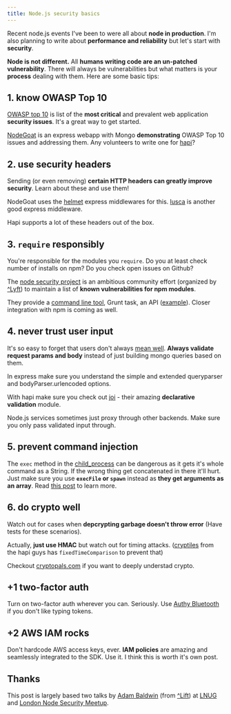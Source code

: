 ```yaml
---
title: Node.js security basics
---
```


Recent node.js events I've been to were all about **node in production**. I'm also planning to write about **performance and reliability** but let's start with **security**.

**Node is not different.** All **humans writing code are an un-patched vulnerability**. There will always be vulnerabilities but what matters is your **process** dealing with them. Here are some basic tips:

## 1. know OWASP Top 10

[OWASP top 10](https://www.owasp.org/index.php/Top_10_2013-Top_10) is list of the **most critical** and prevalent web application **security issues**. It's a great way to get started.

[NodeGoat](https://github.com/OWASP/NodeGoat) is an express webapp with Mongo **demonstrating** OWASP Top 10 issues and addressing them. Any volunteers to write one for [hapi](http://hapijs.com/)?

## 2. use security headers

Sending (or even removing) **certain HTTP headers can greatly improve security**. Learn about these and use them!

NodeGoat uses the [helmet](https://www.npmjs.org/package/helmet) express middlewares for this. [lusca](https://www.npmjs.org/package/lusca) is another good express middleware.

Hapi supports a lot of these headers out of the box.

## 3. ```require``` responsibly

You're responsible for the modules you ```require```. Do you at least check number of installs on npm? Do you check open issues on Github?

The [node security project](https://nodesecurity.io/) is an ambitious community effort (organized by [^Lyft](https://liftsecurity.io/)) to maintain a list of **known vulnerabilities for npm modules**.

They provide a [command line tool](https://www.npmjs.org/package/nsp), Grunt task, an API ([example](https://nodesecurity.io/validate/crumb/2.0.0)). Closer integration with npm is coming as well.

## 4. never trust user input

It's so easy to forget that users don't always [mean well](http://xkcd.com/327/). **Always validate request params and body** instead of just building mongo queries based on them.

In express make sure you understand the simple and extended queryparser and bodyParser.urlencoded options.

With hapi make sure you check out [joi](https://github.com/hapijs/joi) - their amazing **declarative validation** module.

Node.js services sometimes just proxy through other backends. Make sure you only pass validated input through.

## 5. prevent command injection

The ```exec``` method in the [child_process](http://nodejs.org/api/child_process.html) can be dangerous as it gets it's whole command as a String. If the wrong thing get concatenated in there it'll hurt. Just make sure you use **```execFile``` or ```spawn```** instead as **they get arguments as an array**. Read [this post](https://blog.liftsecurity.io/2014/08/19/Avoid-Command-Injection-Node.js) to learn more.

## 6. do crypto well

Watch out for cases when **depcrypting garbage doesn't throw error** (Have tests for these scenarios).

Actually, **just use HMAC** but watch out for timing attacks. ([cryptiles](https://github.com/hapijs/cryptiles) from the hapi guys has ```fixedTimeComparison``` to prevent that)

Checkout [cryptopals.com](http://cryptopals.com/) if you want to deeply understad crypto.

## +1 two-factor auth

Turn on two-factor auth wherever you can. Seriously. Use [Authy Bluetooth](https://www.authy.com/thefuture#bluetooth) if you don't like typing tokens.

## +2 AWS IAM rocks

Don't hardcode AWS access keys, ever. **IAM policies** are amazing and seamlessly integrated to the SDK. Use it. I think this is worth it's own post.

## Thanks

This post is largely based two talks by [Adam Baldwin](https://twitter.com/adam_baldwin) (from [^Lift](http://liftsecurity.io)) at [LNUG](http://lnug.org/) and [London Node Security Meetup](http://attending.io/events/node-security-project-meetup).

